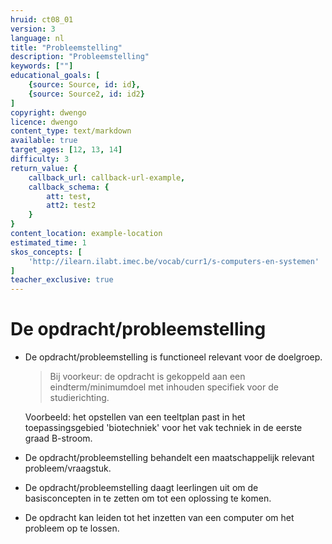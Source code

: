 ```yaml
---
hruid: ct08_01
version: 3
language: nl
title: "Probleemstelling"
description: "Probleemstelling"
keywords: [""]
educational_goals: [
    {source: Source, id: id}, 
    {source: Source2, id: id2}
]
copyright: dwengo
licence: dwengo
content_type: text/markdown
available: true
target_ages: [12, 13, 14]
difficulty: 3
return_value: {
    callback_url: callback-url-example,
    callback_schema: {
        att: test,
        att2: test2
    }
}
content_location: example-location
estimated_time: 1
skos_concepts: [
    'http://ilearn.ilabt.imec.be/vocab/curr1/s-computers-en-systemen'
]
teacher_exclusive: true
---
```


# De opdracht/probleemstelling

* De opdracht/probleemstelling is functioneel relevant voor de doelgroep. 
  > Bij voorkeur: de opdracht is gekoppeld aan een eindterm/minimumdoel met inhouden specifiek voor de studierichting.
  
  Voorbeeld: het opstellen van een teeltplan past in het toepassingsgebied 'biotechniek' voor het vak techniek in de eerste graad B-stroom.
* De opdracht/probleemstelling behandelt een maatschappelijk relevant probleem/vraagstuk.
* De opdracht/probleemstelling daagt leerlingen uit om de basisconcepten in te zetten om tot een oplossing te komen. 
* De opdracht kan leiden tot het inzetten van een computer om het probleem op te lossen.


